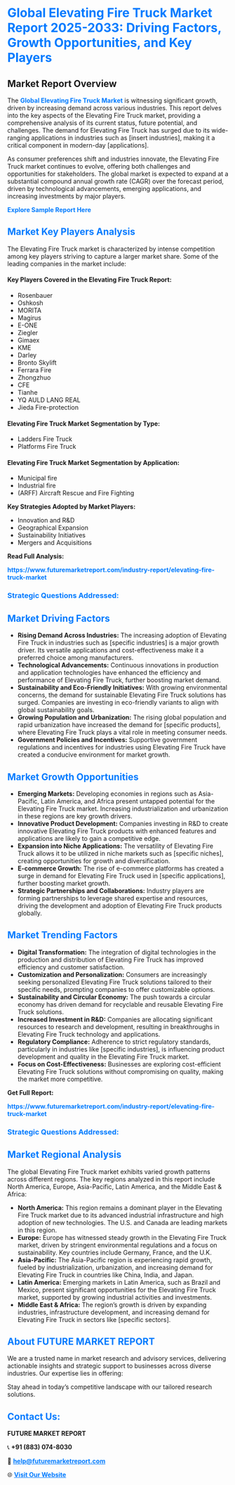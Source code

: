 <h1 style="color: #007BFF;">Global Elevating Fire Truck Market Report 2025-2033: Driving Factors, Growth Opportunities, and Key Players</h1>

<section id="overview">
<h2>Market Report Overview</h2>
<p>The <a href="https://www.futuremarketreport.com/industry-report/elevating-fire-truck-market" style="color: #007BFF; text-decoration: none;"><strong>Global Elevating Fire Truck Market</strong></a> is witnessing significant growth, driven by increasing demand across various industries. This report delves into the key aspects of the Elevating Fire Truck market, providing a comprehensive analysis of its current status, future potential, and challenges. The demand for Elevating Fire Truck has surged due to its wide-ranging applications in industries such as [insert industries], making it a critical component in modern-day [applications].</p>
<p>As consumer preferences shift and industries innovate, the Elevating Fire Truck market continues to evolve, offering both challenges and opportunities for stakeholders. The global market is expected to expand at a substantial compound annual growth rate (CAGR) over the forecast period, driven by technological advancements, emerging applications, and increasing investments by major players.</p>
</section>

<section id="overview">
<p><a href="https://www.futuremarketreport.com/request-sample/reportId=42154" style="color: #007BFF; text-decoration: none;"><strong>Explore Sample Report Here</strong></a></p>
</section>

<section id="key-players">
<h2 style="color: #007BFF;">Market Key Players Analysis</h2>
<p>The Elevating Fire Truck market is characterized by intense competition among key players striving to capture a larger market share. Some of the leading companies in the market include:</p>
<h4>Key Players Covered in the Elevating Fire Truck Report:</h4>
<ul><li>Rosenbauer</li><li>Oshkosh</li><li>MORITA</li><li>Magirus</li><li>E-ONE</li><li>Ziegler</li><li>Gimaex</li><li>KME</li><li>Darley</li><li>Bronto Skylift</li><li>Ferrara Fire</li><li>Zhongzhuo</li><li>CFE</li><li>Tianhe</li><li>YQ AULD LANG REAL</li><li>Jieda Fire-protection</li></ul>
<h4>Elevating Fire Truck Market Segmentation by Type:</h4>
<ul><li>Ladders Fire Truck</li><li>Platforms Fire Truck</li></ul>

<h4>Elevating Fire Truck Market Segmentation by Application:</h4>
<ul><li>Municipal fire</li><li>Industrial fire</li><li>(ARFF) Aircraft Rescue and Fire Fighting</li></ul>
<p><strong>Key Strategies Adopted by Market Players:</strong></p>
<ul>
<li>Innovation and R&D</li>
<li>Geographical Expansion</li>
<li>Sustainability Initiatives</li>
<li>Mergers and Acquisitions</li>
</ul>
</section>

<section>
<p><strong>Read Full Analysis: </strong></p><a href="https://www.futuremarketreport.com/industry-report/elevating-fire-truck-market" style="color: #007BFF; text-decoration: none;"><strong>https://www.futuremarketreport.com/industry-report/elevating-fire-truck-market</strong></a>
<h3 style="color: #007BFF;">Strategic Questions Addressed:</h3>
</section>

<section id="driving-factors">
<h2 style="color: #007BFF;">Market Driving Factors</h2>
<ul>
<li><strong>Rising Demand Across Industries:</strong> The increasing adoption of Elevating Fire Truck in industries such as [specific industries] is a major growth driver. Its versatile applications and cost-effectiveness make it a preferred choice among manufacturers.</li>
<li><strong>Technological Advancements:</strong> Continuous innovations in production and application technologies have enhanced the efficiency and performance of Elevating Fire Truck, further boosting market demand.</li>
<li><strong>Sustainability and Eco-Friendly Initiatives:</strong> With growing environmental concerns, the demand for sustainable Elevating Fire Truck solutions has surged. Companies are investing in eco-friendly variants to align with global sustainability goals.</li>
<li><strong>Growing Population and Urbanization:</strong> The rising global population and rapid urbanization have increased the demand for [specific products], where Elevating Fire Truck plays a vital role in meeting consumer needs.</li>
<li><strong>Government Policies and Incentives:</strong> Supportive government regulations and incentives for industries using Elevating Fire Truck have created a conducive environment for market growth.</li>
</ul>
</section>

<section id="growth-opportunities">
<h2 style="color: #007BFF;">Market Growth Opportunities</h2>
<ul>
<li><strong>Emerging Markets:</strong> Developing economies in regions such as Asia-Pacific, Latin America, and Africa present untapped potential for the Elevating Fire Truck market. Increasing industrialization and urbanization in these regions are key growth drivers.</li>
<li><strong>Innovative Product Development:</strong> Companies investing in R&D to create innovative Elevating Fire Truck products with enhanced features and applications are likely to gain a competitive edge.</li>
<li><strong>Expansion into Niche Applications:</strong> The versatility of Elevating Fire Truck allows it to be utilized in niche markets such as [specific niches], creating opportunities for growth and diversification.</li>
<li><strong>E-commerce Growth:</strong> The rise of e-commerce platforms has created a surge in demand for Elevating Fire Truck used in [specific applications], further boosting market growth.</li>
<li><strong>Strategic Partnerships and Collaborations:</strong> Industry players are forming partnerships to leverage shared expertise and resources, driving the development and adoption of Elevating Fire Truck products globally.</li>
</ul>
</section>

<section id="trending-factors">
<h2 style="color: #007BFF;">Market Trending Factors</h2>
<ul>
<li><strong>Digital Transformation:</strong> The integration of digital technologies in the production and distribution of Elevating Fire Truck has improved efficiency and customer satisfaction.</li>
<li><strong>Customization and Personalization:</strong> Consumers are increasingly seeking personalized Elevating Fire Truck solutions tailored to their specific needs, prompting companies to offer customizable options.</li>
<li><strong>Sustainability and Circular Economy:</strong> The push towards a circular economy has driven demand for recyclable and reusable Elevating Fire Truck solutions.</li>
<li><strong>Increased Investment in R&D:</strong> Companies are allocating significant resources to research and development, resulting in breakthroughs in Elevating Fire Truck technology and applications.</li>
<li><strong>Regulatory Compliance:</strong> Adherence to strict regulatory standards, particularly in industries like [specific industries], is influencing product development and quality in the Elevating Fire Truck market.</li>
<li><strong>Focus on Cost-Effectiveness:</strong> Businesses are exploring cost-efficient Elevating Fire Truck solutions without compromising on quality, making the market more competitive.</li>
</ul>
</section>

<section>
<p><strong>Get Full Report: </strong></p><a href="https://www.futuremarketreport.com/industry-report/elevating-fire-truck-market" style="color: #007BFF; text-decoration: none;"><strong>https://www.futuremarketreport.com/industry-report/elevating-fire-truck-market</strong></a>
<h3 style="color: #007BFF;">Strategic Questions Addressed:</h3>
</section>


<section id="regional-analysis">
<h2 style="color: #007BFF;">Market Regional Analysis</h2>
<p>The global Elevating Fire Truck market exhibits varied growth patterns across different regions. The key regions analyzed in this report include North America, Europe, Asia-Pacific, Latin America, and the Middle East & Africa:</p>
<ul>
<li><strong>North America:</strong> This region remains a dominant player in the Elevating Fire Truck market due to its advanced industrial infrastructure and high adoption of new technologies. The U.S. and Canada are leading markets in this region.</li>
<li><strong>Europe:</strong> Europe has witnessed steady growth in the Elevating Fire Truck market, driven by stringent environmental regulations and a focus on sustainability. Key countries include Germany, France, and the U.K.</li>
<li><strong>Asia-Pacific:</strong> The Asia-Pacific region is experiencing rapid growth, fueled by industrialization, urbanization, and increasing demand for Elevating Fire Truck in countries like China, India, and Japan.</li>
<li><strong>Latin America:</strong> Emerging markets in Latin America, such as Brazil and Mexico, present significant opportunities for the Elevating Fire Truck market, supported by growing industrial activities and investments.</li>
<li><strong>Middle East & Africa:</strong> The region’s growth is driven by expanding industries, infrastructure development, and increasing demand for Elevating Fire Truck in sectors like [specific sectors].</li>
</ul>
</section>

<footer>
<h2 style="color: #007BFF;">About FUTURE MARKET REPORT</h2>
<p>We are a trusted name in market research and advisory services, delivering actionable insights and strategic support to businesses across diverse industries. Our expertise lies in offering:</p>

<p>Stay ahead in today’s competitive landscape with our tailored research solutions.</p>

<h2 style="color: #007BFF;">Contact Us:</h2>
<p><strong>FUTURE MARKET REPORT</strong></p>
<p>📞 <strong>+91 (883) 074-8030</strong></p>
<p>📧 <strong><a href="mailto:help@futuremarketreport.com" style="color: #007BFF;">help@futuremarketreport.com</a></strong></p>
<p>🌐 <strong><a href="https://www.futuremarketreport.com/" style="color: #007BFF;">Visit Our Website</a></strong></p>
</footer>